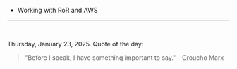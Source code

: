 - Working with RoR and AWS

---

<br>

<!-- quote_marker -->
Thursday, January 23, 2025. Quote of the day:

> "Before I speak, I have something important to say." - Groucho Marx
